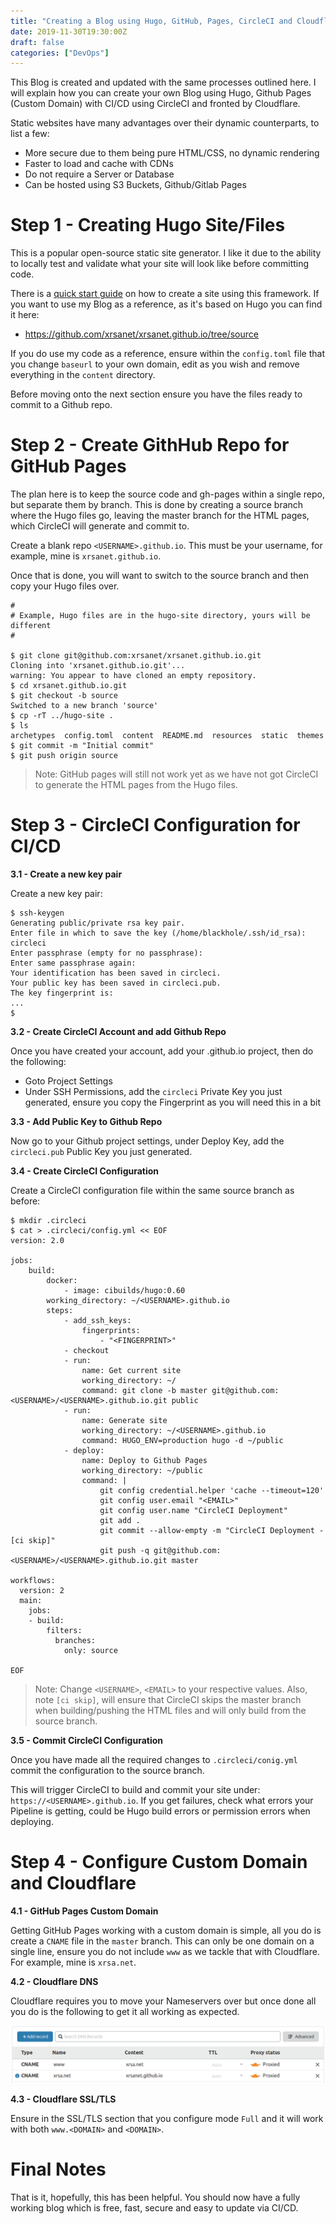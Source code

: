```yaml
---
title: "Creating a Blog using Hugo, GitHub, Pages, CircleCI and Cloudflare"
date: 2019-11-30T19:30:00Z
draft: false
categories: ["DevOps"]
---
```


This Blog is created and updated with the same processes outlined here. I will explain how you can create your own Blog using Hugo, Github Pages (Custom Domain) with CI/CD using CircleCI and fronted by Cloudflare.

Static websites have many advantages over their dynamic counterparts, to list a few:
 - More secure due to them being pure HTML/CSS, no dynamic rendering
 - Faster to load and cache with CDNs
 - Do not require a Server or Database
 - Can be hosted using S3 Buckets, Github/Gitlab Pages

# Step 1 - Creating Hugo Site/Files

This is a popular open-source static site generator. I like it due to the ability to locally test and validate what your site will look like before committing code.

There is a [quick start guide](https://gohugo.io/getting-started/quick-start/) on how to create a site using this framework. If you want to use my Blog as a reference, as it's based on Hugo you can find it here:
 - https://github.com/xrsanet/xrsanet.github.io/tree/source

 If you do use my code as a reference, ensure within the `config.toml` file that you change `baseurl` to your own domain, edit as you wish and remove everything in the `content` directory.

 Before moving onto the next section ensure you have the files ready to commit to a Github repo.

# Step 2 - Create GithHub Repo for GitHub Pages

The plan here is to keep the source code and gh-pages within a single repo, but separate them by branch. This is done by creating a source branch where the Hugo files go, leaving the master branch for the HTML pages, which CircleCI will generate and commit to.

Create a blank repo `<USERNAME>.github.io`. This must be your username, for example, mine is `xrsanet.github.io`.

Once that is done, you will want to switch to the source branch and then copy your Hugo files over.
```
#
# Example, Hugo files are in the hugo-site directory, yours will be different
#

$ git clone git@github.com:xrsanet/xrsanet.github.io.git
Cloning into 'xrsanet.github.io.git'...
warning: You appear to have cloned an empty repository.
$ cd xrsanet.github.io.git
$ git checkout -b source
Switched to a new branch 'source'
$ cp -rT ../hugo-site .
$ ls
archetypes  config.toml  content  README.md  resources  static  themes
$ git commit -m "Initial commit"
$ git push origin source
```
> Note: GitHub pages will still not work yet as we have not got CircleCI to generate the HTML pages from the Hugo files.

# Step 3 - CircleCI Configuration for CI/CD

**3.1 - Create a new key pair**

Create a new key pair:
```
$ ssh-keygen 
Generating public/private rsa key pair.
Enter file in which to save the key (/home/blackhole/.ssh/id_rsa): circleci
Enter passphrase (empty for no passphrase): 
Enter same passphrase again: 
Your identification has been saved in circleci.
Your public key has been saved in circleci.pub.
The key fingerprint is:
...
$
```

**3.2 - Create CircleCI Account and add Github Repo**

Once you have created your account, add your .github.io project, then do the following:
 - Goto Project Settings
 - Under SSH Permissions, add the `circleci` Private Key you just generated, ensure you copy the Fingerprint as you will need this in a bit

**3.3 - Add Public Key to Github Repo**

Now go to your Github project settings, under Deploy Key, add the `circleci.pub` Public Key you just generated.

**3.4 - Create CircleCI Configuration**

Create a CircleCI configuration file within the same source branch as before:
```
$ mkdir .circleci
$ cat > .circleci/config.yml << EOF
version: 2.0

jobs:
    build:
        docker:
            - image: cibuilds/hugo:0.60
        working_directory: ~/<USERNAME>.github.io
        steps:
            - add_ssh_keys:
                fingerprints:
                    - "<FINGERPRINT>"
            - checkout
            - run:
                name: Get current site
                working_directory: ~/
                command: git clone -b master git@github.com:<USERNAME>/<USERNAME>.github.io.git public
            - run:
                name: Generate site
                working_directory: ~/<USERNAME>.github.io
                command: HUGO_ENV=production hugo -d ~/public
            - deploy:
                name: Deploy to Github Pages
                working_directory: ~/public
                command: |
                    git config credential.helper 'cache --timeout=120'
                    git config user.email "<EMAIL>"
                    git config user.name "CircleCI Deployment"
                    git add .
                    git commit --allow-empty -m "CircleCI Deployment - [ci skip]"
                    git push -q git@github.com:<USERNAME>/<USERNAME>.github.io.git master

workflows:
  version: 2
  main:
    jobs:
    - build:
        filters:
          branches:
            only: source

EOF
```
> Note: Change `<USERNAME>`, `<EMAIL>` to your respective values. Also, note `[ci skip]`, will ensure that CircleCI skips the master branch when building/pushing the HTML files and will only build from the source branch.

**3.5 - Commit CircleCI Configuration**

Once you have made all the required changes to `.circleci/conig.yml` commit the configuration to the source branch.

This will trigger CircleCI to build and commit your site under: `https://<USERNAME>.github.io`. If you get failures, check what errors your Pipeline is getting, could be Hugo build errors or permission errors when deploying.

# Step 4 - Configure Custom Domain and Cloudflare

**4.1 - GitHub Pages Custom Domain**

Getting GitHub Pages working with a custom domain is simple, all you do is create a `CNAME` file in the `master` branch. This can only be one domain on a single line, ensure you do not include `www` as we tackle that with Cloudflare. For example, mine is `xrsa.net`.

**4.2 - Cloudflare DNS**

Cloudflare requires you to move your Nameservers over but once done all you do is the following to get it all working as expected.

![cloudflare_xrsa_dns](/images/cloudflare_xrsa_dns.png)

**4.3 - Cloudflare SSL/TLS**

Ensure in the SSL/TLS section that you configure mode `Full` and it will work with both `www.<DOMAIN>` and `<DOMAIN>`.

# Final Notes

That is it, hopefully, this has been helpful. You should now have a fully working blog which is free, fast, secure and easy to update via CI/CD.
